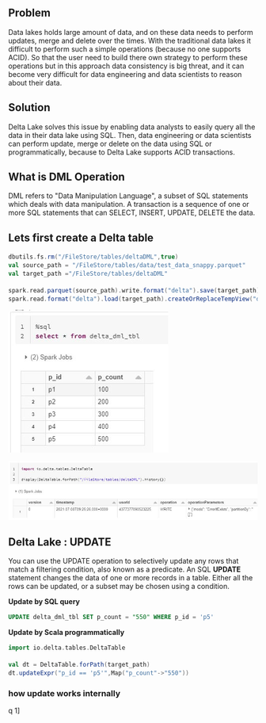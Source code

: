 ## Problem
Data lakes holds large amount of data, and on these data needs to perform updates, merge and delete over the times. With the traditional data lakes it difficult to perform such a simple operations (because no one supports ACID). So that the user need to build there own strategy to perform these operations but in this approach data consistency is big threat, and it can become very difficult for data engineering and data scientists to reason about their data.

## Solution
Delta Lake solves this issue by enabling data analysts to easily query all the data in their data lake using SQL. Then, data engineering or data scientists can perform update, merge or delete on the data using SQL or programmatically, because to Delta Lake supports ACID transactions.


## What is DML Operation
DML refers to "Data Manipulation Language", a subset of SQL statements which deals with data manipulation. A transaction is a sequence of one or more SQL statements that can SELECT, INSERT, UPDATE, DELETE the data.

## Lets first create a Delta table
```scala
dbutils.fs.rm("/FileStore/tables/deltaDML",true)
val source_path = "/FileStore/tables/data/test_data_snappy.parquet"
val target_path ="/FileStore/tables/deltaDML"

spark.read.parquet(source_path).write.format("delta").save(target_path)
spark.read.format("delta").load(target_path).createOrReplaceTempView("delta_dml_tbl")
```

![Delta lake](https://github.com/gurditsingh/blog/blob/gh-pages/_screenshots/dl_ep6_dml1.JPG?raw=true)

![Delta lake](https://github.com/gurditsingh/blog/blob/gh-pages/_screenshots/dl_ep6_dml4.JPG?raw=true)



## Delta Lake : UPDATE
You can use the UPDATE operation to selectively update any rows that match a filtering condition, also known as a predicate. An SQL **UPDATE** statement changes the data of one or more records in a table. Either all the rows can be updated, or a subset may be chosen using a condition.

**Update by SQL query**
```sql
UPDATE delta_dml_tbl SET p_count = "550" WHERE p_id = 'p5'
```
**Update by Scala programmatically**
```scala
import io.delta.tables.DeltaTable

val dt = DeltaTable.forPath(target_path)
dt.updateExpr("p_id == 'p5'",Map("p_count"->"550"))
```

### how update works internally
q 1]
<!--stackedit_data:
eyJoaXN0b3J5IjpbMTk4OTA2MTI1NiwtMTUzNjUxMDg0NSwtMT
IzNDQ3MDIyNywtMTQyMDU1ODU1OSwtMTEyNjg2MzEyNywtMTE0
NTI4OTg4MCwxOTMxODg1NDk4LDUxNjY4OTUyNCw0MDU2NDAzMj
UsNzAwMjMwOTY4LDI4MDA3MzMzMSw1NTQyNDkwNTIsLTExMTQ4
NDY4ODUsNTczNzM4NDg5LC00MDQ5MDMyNDEsMTY0MzMxNjUxLC
0xMzg3MTk3OTkzLDE1ODcyOTk5MDIsLTc1OTIzMTc3OCw5NjEx
NTg2NzRdfQ==
-->